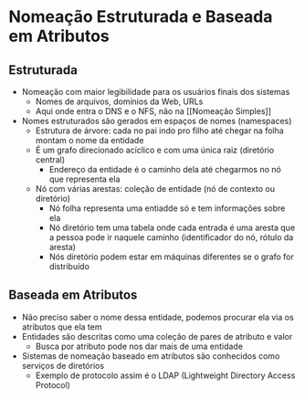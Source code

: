# Nomeação Estruturada e Baseada em Atributos

## Estruturada

- Nomeação com maior legibilidade para os usuários finais dos sistemas
	- Nomes de arquivos, domínios da Web, URLs
	- Aqui onde entra o DNS e o NFS, não na [[Nomeação Simples]]
- Nomes estruturados são gerados em espaços de nomes (namespaces)
	- Estrutura de árvore: cada no pai indo pro filho até chegar na folha montam o nome da entidade
	- É um grafo direcionado acíclico e com uma única raiz (diretório central)
		- Endereço da entidade é o caminho dela até chegarmos no nó que representa ela
	- Nó com várias arestas: coleção de entidade (nó de contexto ou diretório)
		- Nó folha representa uma entiadde só e tem informações sobre ela
		- Nó diretório tem uma tabela onde cada entrada é uma aresta que a pessoa pode ir naquele caminho (identificador do nó, rótulo da aresta)
		- Nós diretório podem estar em máquinas diferentes se o grafo for distribuído
		
## Baseada em Atributos

- Não preciso saber o nome dessa entidade, podemos procurar ela via os atributos que ela tem
- Entidades são descritas como uma coleção de pares de atributo e valor	
	- Busca por atributo pode nos dar mais de uma entidade
- Sistemas de nomeação baseado em atributos são conhecidos como serviços de diretórios
	- Exemplo de protocolo assim é o LDAP (Lightweight Directory Access Protocol)

